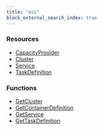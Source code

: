 ```yaml
---
title: "ecs"
block_external_search_index: true
---
```


<!-- WARNING: this file was generated by Pulumi Docs Generator. -->
<!-- Do not edit by hand unless you're certain you know what you are doing! -->

<h3>Resources</h3>
<ul class="api">
    <li><a href="capacityprovider"><span class="symbol resource"></span>CapacityProvider</a></li>
    <li><a href="cluster"><span class="symbol resource"></span>Cluster</a></li>
    <li><a href="service"><span class="symbol resource"></span>Service</a></li>
    <li><a href="taskdefinition"><span class="symbol resource"></span>TaskDefinition</a></li>
</ul>

<h3>Functions</h3>
<ul class="api">
    <li><a href="getcluster"><span class="symbol datasource"></span>GetCluster</a></li>
    <li><a href="getcontainerdefinition"><span class="symbol datasource"></span>GetContainerDefinition</a></li>
    <li><a href="getservice"><span class="symbol datasource"></span>GetService</a></li>
    <li><a href="gettaskdefinition"><span class="symbol datasource"></span>GetTaskDefinition</a></li>
</ul>

